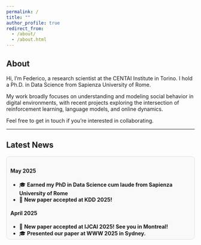 ```yaml
---
permalink: /
title: ""
author_profile: true
redirect_from: 
  - /about/
  - /about.html
---
```



## About

Hi, I’m Federico, a research scientist at the CENTAI Institute in Torino. I hold a Ph.D. in Data Science from Sapienza University of Rome.

My work broadly focuses on understanding and modeling social behavior in digital environments, with recent projects exploring the intersection of reinforcement learning, language models, and online dynamics.

Feel free to get in touch if you’re interested in collaborating.

---

## Latest News  

<div style="max-height: 200px; overflow-y: auto; padding: 10px; border: 1px solid #ddd; background: #f9f9f9; border-radius: 8px;">

<h4>May 2025</h4>
<ul>
  <li>🎓 <b>Earned my PhD in Data Science cum laude from Sapienza University of Rome</b></li>
  <li>🎉 <b>New paper accepted at KDD 2025!</b></li>
</ul>

<h4>April 2025</h4>
<ul>
  <li>🎉 <b>New paper accepted at IJCAI 2025! See you in Montreal!</b></li>
  <li>🎓 <b>Presented our paper at WWW 2025 in Sydney.</b></li>
</ul>

<h4>March 2025</h4>
<ul>
  <li>🎉 <b>New paper accepted at TIST.</b></li>
  <li>🎓 <b>Completed reviews for KDD 2025 submissions.</b></li>
</ul>

<h4>February 2025</h4>
<ul>
  <li>📄 <b>New Preprint:</b> <i>Minimizing Polarization and Disagreement in the Friedkin-Johnsen Model with Unknown Innate Opinions.</i>  
    Read it <a href="https://arxiv.org/abs/2501.16076" target="_blank">here</a>.
  </li>
  <li>📄 <b>New Preprint:</b> <i>On the Inference of Sociodemographics on Reddit.</i>  
    Check it out <a href="https://arxiv.org/abs/2502.05049" target="_blank">here</a>.
  </li>
</ul>

<h4>January 2025</h4>
<ul>
  <li>🎉 <b>Accepted at The Web Conf 2025!</b> Our paper <i>Exposing Cross-Platform Coordinated Inauthentic Activity in the Run-Up to the 2024 U.S. Election</i> has been accepted!  
    Read the preprint <a href="https://arxiv.org/abs/2410.22716" target="_blank">here</a>.
  </li>
</ul>

<h4>December 2024</h4>
<ul>
  <li>🎓 I'm happy to be reviewing papers for The Web Conference 2025.</li>
  <li>📄 <b>New Preprint:</b> <i>We've just published a preprint exploring how large language models can generate content optimized for user engagement using "social" reinforcement learning and opinion dynamics.  
    Check it out <a href="https://arxiv.org/abs/2411.13187" target="_blank">here</a>.
  </li>
</ul>

</div>
